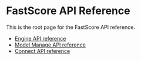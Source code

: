 # FastScore API Reference

This is the root page for the FastScore API reference.

* [Engine API reference](Engine/)
* [Model Manage API reference](ModelManage/)
* [Connect API reference](Connect/)
